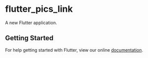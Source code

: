 # flutter_pics_link

A new Flutter application.

## Getting Started

For help getting started with Flutter, view our online
[documentation](https://flutter.io/).
